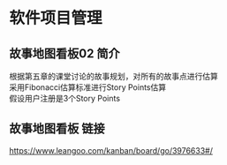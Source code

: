 # 软件项目管理
## 故事地图看板02 简介
根据第五章的课堂讨论的故事规划，对所有的故事点进行估算  
采用Fibonacci估算标准进行Story Points估算  
假设用户注册是3个Story Points
## 故事地图看板 链接
https://www.leangoo.com/kanban/board/go/3976633#/